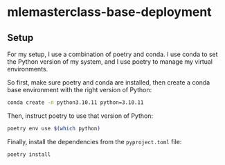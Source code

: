 # mlemasterclass-base-deployment

## Setup

For my setup, I use a combination of poetry and conda. 
I use conda to set the Python version of my system, and I use poetry to manage my virtual environments. 

So first, make sure poetry and conda are installed, then create a conda base environment with the right version of Python:

```bash
conda create -n python3.10.11 python=3.10.11
```

Then, instruct poetry to use that version of Python:

```bash
poetry env use $(which python)
```

Finally, install the dependencies from the `pyproject.toml` file:

```bash
poetry install
```


